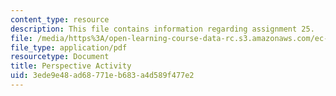 ```yaml
---
content_type: resource
description: This file contains information regarding assignment 25.
file: /media/https%3A/open-learning-course-data-rc.s3.amazonaws.com/ec-050-recreate-experiments-from-history-inform-the-future-from-the-past-galileo-january-iap-2010/3ede9e48ad68771eb683a4d589f477e2_MITEC_050IAP10_assn25.pdf
file_type: application/pdf
resourcetype: Document
title: Perspective Activity
uid: 3ede9e48-ad68-771e-b683-a4d589f477e2
---
```

